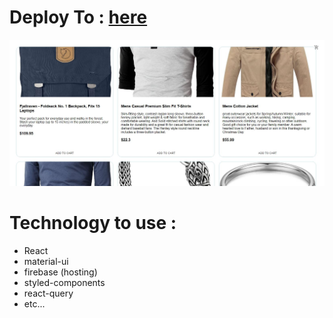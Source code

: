 # Deploy To : [here](https://shopping-card-ts.web.app/)
 
<img src="https://raw.githubusercontent.com/mahdi-zoraghi/shopping-card-typescript/master/shopping-card-ts.jpg" />

# Technology to use :

- React
- material-ui
- firebase (hosting)
- styled-components
- react-query
- etc...

